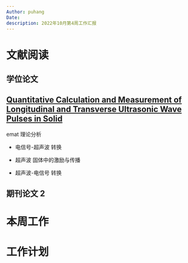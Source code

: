 ```yaml
---
Author: puhang
Date:
description: 2022年10月第4周工作汇报
---
```

# 文献阅读

## 学位论文
## [Quantitative Calculation and Measurement of Longitudinal and Transverse Ultrasonic Wave Pulses in Solid](https://github.com/puhang/notes/blob/master/paper_review/ematTheory/Quantitative_Calculation_and_Measurement_of_Longitudinal_and_Transverse_Ultrasonic_Wave_Pulses_in_Solid.pdf)

emat 理论分析
- 电信号-超声波 转换
  
- 超声波 固体中的激励与传播
- 超声波-电信号 转换
## 期刊论文 2

# 本周工作


# 工作计划
